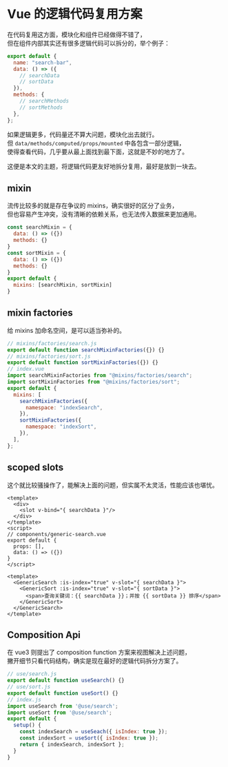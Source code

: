 # Vue 的逻辑代码复用方案

在代码复用这方面，模块化和组件已经做得不错了，  
但在组件内部其实还有很多逻辑代码可以拆分的，举个例子：

```js
export default {
  name: "search-bar",
  data: () => ({
    // searchData
    // sortData
  }),
  methods: {
    // searchMethods
    // sortMethods
  },
};
```

如果逻辑更多，代码量还不算大问题，模块化出去就行。  
但 `data/methods/computed/props/mounted` 中各包含一部分逻辑，  
使得查看代码，几乎要从最上面找到最下面，这就是不妙的地方了。

这便是本文的主题，将逻辑代码更友好地拆分复用，最好是放到一块去。

## mixin

流传比较多的就是存在争议的 mixins，确实很好的区分了业务，  
但也容易产生冲突，没有清晰的依赖关系，也无法传入数据来更加通用。

```js
const searchMixin = {
  data: () => ({})
  methods: {}
}
const sortMixin = {
  data: () => ({})
  methods: {}
}
export default {
  mixins: [searchMixin, sortMixin]
}
```

## mixin factories

给 mixins 加命名空间，是可以适当弥补的。

```js
// mixins/factories/search.js
export default function searchMixinFactories({}) {}
// mixins/factories/sort.js
export default function sortMixinFactories({}) {}
// index.vue
import searchMixinFactories from "@mixins/factories/search";
import sortMixinFactories from "@mixins/factories/sort";
export default {
  mixins: [
    searchMixinFactories({
      namespace: "indexSearch",
    }),
    sortMixinFactories({
      namespace: "indexSort",
    }),
  ],
};
```

## scoped slots

这个就比较骚操作了，能解决上面的问题，但实属不太灵活，性能应该也堪忧。

```vue
<template>
  <div>
    <slot v-bind="{ searchData }"/>
  </div>
</template>
<script>
// components/generic-search.vue
export default {
  props: [],
  data: () => ({})
}
</script>
```
```vue
<template>
  <GenericSearch :is-index="true" v-slot="{ searchData }">
    <GenericSort :is-index="true" v-slot="{ sortData }">
      <span>查询关键词：{{ searchData }}；并按 {{ sortData }} 排序</span>
    </GenericSort>
  </GenericSearch>
</template>
```

## Composition Api

在 vue3 则提出了 composition function 方案来视图解决上述问题，  
撇开细节只看代码结构，确实是现在最好的逻辑代码拆分方案了。

```js
// use/search.js
export default function useSearch() {}
// use/sort.js
export default function useSort() {}
// index.js
import useSearch from '@use/search';
import useSort from '@use/search';
export default {
  setup() {
    const indexSearch = useSeach({ isIndex: true });
    const indexSort = useSort({ isIndex: true });
    return { indexSearch, indexSort };
  }
}
```
